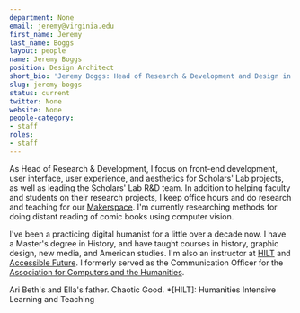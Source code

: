 ```yaml
---
department: None
email: jeremy@virginia.edu
first_name: Jeremy
last_name: Boggs
layout: people
name: Jeremy Boggs
position: Design Architect
short_bio: 'Jeremy Boggs: Head of Research & Development and Design in the Lab, scruffiest nerf herder of them all; types code, teaches digital methods, and wrangles a rowdy bullpen full of developers. Ask him about Batman.'
slug: jeremy-boggs
status: current
twitter: None
website: None
people-category:
- staff
roles:
- staff
---
```


As Head of Research & Development, I focus on front-end development, user interface, user experience, and aesthetics for Scholars' Lab projects, as well as leading the Scholars' Lab R&D team. In addition to helping faculty and students on their research projects, I keep office hours and do research and teaching for our [Makerspace](http://scholarslab.org/makerspace/). I'm currently researching methods for doing distant reading of comic books using computer vision.

I've been a practicing digital humanist for a little over a decade now. I have a Master's degree in History, and have taught courses in history, graphic design, new media, and American studies. I'm also an instructor at [HILT](http://www.dhtraining.org/hilt/) and [Accessible Future](http://www.accessiblefuture.org/). I formerly served as the Communication Officer for the [Association for Computers and the Humanities](http://ach.org).

Ari Beth's and Ella's father. Chaotic Good.
  *[HILT]: Humanities Intensive Learning and Teaching
